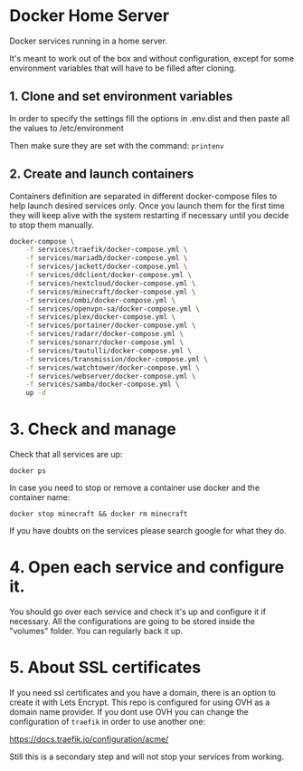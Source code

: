 # Docker Home Server

Docker services running in a home server.

It's meant to work out of the box and without configuration, except for some
environment variables that will have to be filled after cloning.

## 1. Clone and set environment variables

In order to specify the settings fill the options in .env.dist
and then paste all the values to /etc/environment

Then make sure they are set with the command: ```printenv```

## 2. Create and launch containers

Containers definition are separated in different docker-compose files
to help launch desired services only. Once you launch them for
the first time they will keep alive with the system restarting
if necessary until you decide to stop them manually.

```bash
docker-compose \
    -f services/traefik/docker-compose.yml \
    -f services/mariadb/docker-compose.yml \
    -f services/jackett/docker-compose.yml \
    -f services/ddclient/docker-compose.yml \
    -f services/nextcloud/docker-compose.yml \
    -f services/minecraft/docker-compose.yml \
    -f services/ombi/docker-compose.yml \
    -f services/openvpn-sa/docker-compose.yml \
    -f services/plex/docker-compose.yml \
    -f services/portainer/docker-compose.yml \
    -f services/radarr/docker-compose.yml \
    -f services/sonarr/docker-compose.yml \
    -f services/tautulli/docker-compose.yml \
    -f services/transmission/docker-compose.yml \
    -f services/watchtower/docker-compose.yml \
    -f services/webserver/docker-compose.yml \
    -f services/samba/docker-compose.yml \
    up -d
```

# 3. Check and manage

Check that all services are up:

```docker ps```

In case you need to stop or remove a container
use docker and the container name:

```docker stop minecraft && docker rm minecraft```

If you have doubts on the services please search google
for what they do. 

# 4. Open each service and configure it.

You should go over each service and check it's up and configure
it if necessary. All the configurations are going to be stored
inside the "volumes" folder. You can regularly back it up.

# 5. About SSL certificates

If you need ssl certificates and you have a domain, there is an option
to create it with Lets Encrypt. This repo is configured for using
OVH as a domain name provider. If you dont use OVH you can change the
configuration of ```traefik``` in order to use another one:

https://docs.traefik.io/configuration/acme/

Still this is a secondary step and will not stop your services from working.

